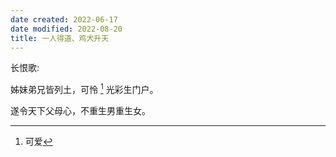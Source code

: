 ```yaml
---
date created: 2022-06-17
date modified: 2022-08-20
title: 一人得道、鸡犬升天
---
```


长恨歌:

姊妹弟兄皆列土，可怜 [^1] 光彩生门户。

遂令天下父母心，不重生男重生女。

[^1]: 可爱
